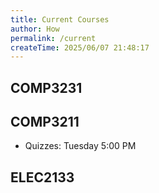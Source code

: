 ```yaml
---
title: Current Courses
author: How
permalink: /current
createTime: 2025/06/07 21:48:17
---
```


<script setup>
import unswUpdating from '@unswUpdating'
</script>

<unswUpdating />

## COMP3231

<p>
<HButton icon='mdi:lecture' title='cgi.cse' src='https://cgi.cse.unsw.edu.au/~cs3231/'/>

<HButton icon='cib:discourse' title='Discourse' src='https://discourse01.cse.unsw.edu.au/25T2/COMP3231'/>
</p>

## COMP3211

<p>
<HButton img='/webcms3.ico' title='WebCMS3' src='https://webcms3.cse.unsw.edu.au/COMP3211/25T2/resources/111424'/>

<HButton icon='cib:discourse' title='Discourse' src='https://discourse02.cse.unsw.edu.au/25T2/COMP3211/'/>

<HButton icon='devicon:moodle' title='Moodle' src='https://moodle.telt.unsw.edu.au/mod/quiz/view.php?id=7764927'/>
</p>

- Quizzes: Tuesday 5:00 PM

## ELEC2133

<p>
<HButton icon='devicon:moodle' title='Moodle' src='https://moodle.telt.unsw.edu.au/course/view.php?id=91971'/>
</p>